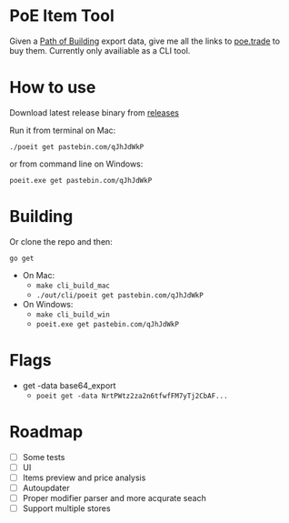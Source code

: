 # PoE Item Tool

Given a [Path of Building](https://github.com/Openarl/PathOfBuilding) export data, give me all the links to [poe.trade](https://poe.trade/) to buy them.
Currently only availiable as a CLI tool.

# How to use

Download latest release binary from [releases](https://github.com/Drabuna/poe-itemtool/releases) 

Run it from terminal on Mac:

`./poeit get pastebin.com/qJhJdWkP`

or from command line on Windows:

`poeit.exe get pastebin.com/qJhJdWkP`

# Building 
Or clone the repo and then:

`go get`

 - On Mac: 
	 - `make cli_build_mac`
	 - `./out/cli/poeit get pastebin.com/qJhJdWkP`
 - On Windows:
	 - `make cli_build_win`
	 - `poeit.exe get pastebin.com/qJhJdWkP`

# Flags
 - get -data base64_export
	 - `poeit get -data NrtPWtz2za2n6tfwfFM7yTj2CbAF...` 

# Roadmap

 - [ ] Some tests
 - [ ] UI
 - [ ] Items preview and price analysis
 - [ ] Autoupdater
 - [ ] Proper modifier parser and more acqurate seach
 - [ ] Support multiple stores